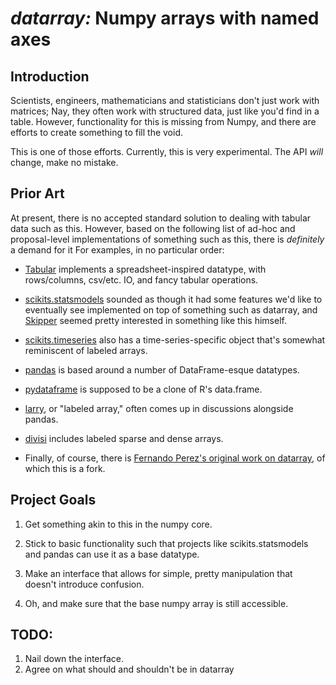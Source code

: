 # *datarray:* Numpy arrays with named axes #

## Introduction

Scientists, engineers, mathematicians and statisticians don't just work with matrices; Nay, they often work with structured data, just like you'd find in a table. However, functionality for this is missing from Numpy, and there are efforts to create something to fill the void.

This is one of those efforts. Currently, this is very experimental. The API *will* change, make no mistake.

## Prior Art

At present, there is no accepted standard solution to dealing with tabular data such as this. However, based on the following list of ad-hoc and proposal-level implementations of something such as this, there is *definitely* a demand for it For examples, in no particular order:

* [Tabular](http://bitbucket.org/elaine/tabular/src) implements a spreadsheet-inspired datatype, with rows/columns, csv/etc. IO, and fancy tabular operations.

* [scikits.statsmodels](http://scikits.appspot.com/statsmodels) sounded as though it had some features we'd like to eventually see implemented on top of something such as datarray, and [Skipper](http://scipystats.blogspot.com/) seemed pretty interested in something like this himself.

* [scikits.timeseries](http://scikits.appspot.com/timeseries) also has a time-series-specific object that's somewhat reminiscent of labeled arrays.

* [pandas](http://pandas.sourceforge.net/) is based around a number of DataFrame-esque datatypes.

* [pydataframe](http://code.google.com/p/pydataframe/) is supposed to be a clone of R's data.frame.

* [larry](http://github.com/kwgoodman/la), or "labeled array," often comes up in discussions alongside pandas.

* [divisi](http://github.com/commonsense/divisi2) includes labeled sparse and dense arrays.

* Finally, of course, there is [Fernando Perez's original work on datarray](http://www.github.com/fperez/datarray), of which this is a fork.

## Project Goals

1. Get something akin to this in the numpy core.

2. Stick to basic functionality such that projects like scikits.statsmodels and pandas can use it as a base datatype.

3. Make an interface that allows for simple, pretty manipulation that doesn't introduce confusion.

4. Oh, and make sure that the base numpy array is still accessible.

## TODO:

1. Nail down the interface.
2. Agree on what should and shouldn't be in datarray
